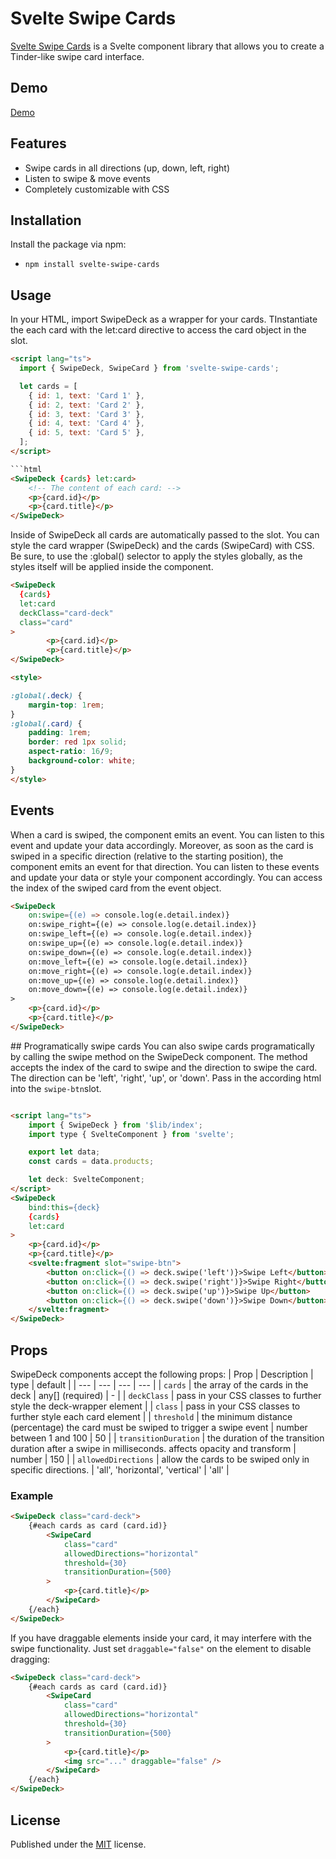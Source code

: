 # Svelte Swipe Cards
[Svelte Swipe Cards](https://github.com/remoflury/svelte-swipe-cards) is a Svelte component library that allows you to create a Tinder-like swipe card interface. 

## Demo
[Demo](https://svelte.dev/repl/ecba44b882604daaad887605569b4085)

## Features
* Swipe cards in all directions (up, down, left, right)
* Listen to swipe & move events
* Completely customizable with CSS

## Installation
Install the package via npm:
* `npm install svelte-swipe-cards`


## Usage
In your HTML, import SwipeDeck as a wrapper for your cards. TInstantiate the each card with the let:card directive to access the card object in the slot.

```html
<script lang="ts">
  import { SwipeDeck, SwipeCard } from 'svelte-swipe-cards';

  let cards = [
    { id: 1, text: 'Card 1' },
    { id: 2, text: 'Card 2' },
    { id: 3, text: 'Card 3' },
    { id: 4, text: 'Card 4' },
    { id: 5, text: 'Card 5' },
  ];
</script>

```html
<SwipeDeck {cards} let:card>
	<!-- The content of each card: -->
	<p>{card.id}</p>
	<p>{card.title}</p>
</SwipeDeck>
```

Inside of SwipeDeck all cards are automatically passed to the slot. You can style the card wrapper (SwipeDeck) and the cards (SwipeCard) with CSS. Be sure, to use the :global() selector to apply the styles globally, as the styles itself will be applied inside the component.

```html
<SwipeDeck 
  {cards} 
  let:card
  deckClass="card-deck"
  class="card"
>
		<p>{card.id}</p>
		<p>{card.title}</p>
</SwipeDeck>

<style>

:global(.deck) {
	margin-top: 1rem;
}
:global(.card) {
	padding: 1rem;
	border: red 1px solid;
	aspect-ratio: 16/9;
	background-color: white;
}
</style>
```

## Events
When a card is swiped, the component emits an event. You can listen to this event and update your data accordingly. 
Moreover, as soon as the card is swiped in a specific direction (relative to the starting position), the component emits an event for that direction. You can listen to these events and update your data or style your component accordingly. You can access the index of the swiped card from the event object.

```html
<SwipeDeck
	on:swipe={(e) => console.log(e.detail.index)}
	on:swipe_right={(e) => console.log(e.detail.index)}
	on:swipe_left={(e) => console.log(e.detail.index)}
	on:swipe_up={(e) => console.log(e.detail.index)}
	on:swipe_down={(e) => console.log(e.detail.index)}
	on:move_left={(e) => console.log(e.detail.index)}
	on:move_right={(e) => console.log(e.detail.index)}
	on:move_up={(e) => console.log(e.detail.index)}
	on:move_down={(e) => console.log(e.detail.index)}
>
	<p>{card.id}</p>
	<p>{card.title}</p>
</SwipeDeck>
```

## Programatically swipe cards
You can also swipe cards programatically by calling the swipe method on the SwipeDeck component. The method accepts the index of the card to swipe and the direction to swipe the card. The direction can be 'left', 'right', 'up', or 'down'. Pass in the according html into the ```swipe-btn```slot.

```html

<script lang="ts">
	import { SwipeDeck } from '$lib/index';
	import type { SvelteComponent } from 'svelte';

	export let data;
	const cards = data.products;

	let deck: SvelteComponent;
</script>
<SwipeDeck
	bind:this={deck}
	{cards}
	let:card
>
	<p>{card.id}</p>
	<p>{card.title}</p>
	<svelte:fragment slot="swipe-btn">
		<button on:click={() => deck.swipe('left')}>Swipe Left</button>
		<button on:click={() => deck.swipe('right')}>Swipe Right</button>
		<button on:click={() => deck.swipe('up')}>Swipe Up</button>
		<button on:click={() => deck.swipe('down')}>Swipe Down</button>
	</svelte:fragment>
</SwipeDeck>
```

## Props
SwipeDeck components accept the following props:
| Prop | Description | type | default |
| --- | --- | --- | --- |
| `cards` | the array of the cards in the deck | any[] (required) | - |
| `deckClass` | pass in your CSS classes to further style the deck-wrapper element |
| `class` | pass in your CSS classes to further style each card element |
| `threshold` | the minimum distance (percentage) the card must be swiped to trigger a swipe event | number between 1 and 100 | 50 |
| `transitionDuration` | the duration of the transition duration after a swipe in milliseconds. affects opacity and transform | number | 150 |
| `allowedDirections` | allow the cards to be swiped only in specific directions. | 'all', 'horizontal', 'vertical' | 'all' |


### Example
```html
<SwipeDeck class="card-deck">
	{#each cards as card (card.id)}
		<SwipeCard
			class="card"
			allowedDirections="horizontal"
			threshold={30}
			transitionDuration={500}
		>
			<p>{card.title}</p>
		</SwipeCard>
	{/each}
</SwipeDeck>
```

If you have draggable elements inside your card, it may interfere with the swipe functionality. Just set `draggable="false"` on the element to disable dragging:

```html
<SwipeDeck class="card-deck">
	{#each cards as card (card.id)}
		<SwipeCard
			class="card"
			allowedDirections="horizontal"
			threshold={30}
			transitionDuration={500}
		>
			<p>{card.title}</p>
			<img src="..." draggable="false" />
		</SwipeCard>
	{/each}
</SwipeDeck>
```
## License
Published under the [MIT](https://github.com/remoflury/svelte-swipe-cards/blob/main/LICENSE.md) license.